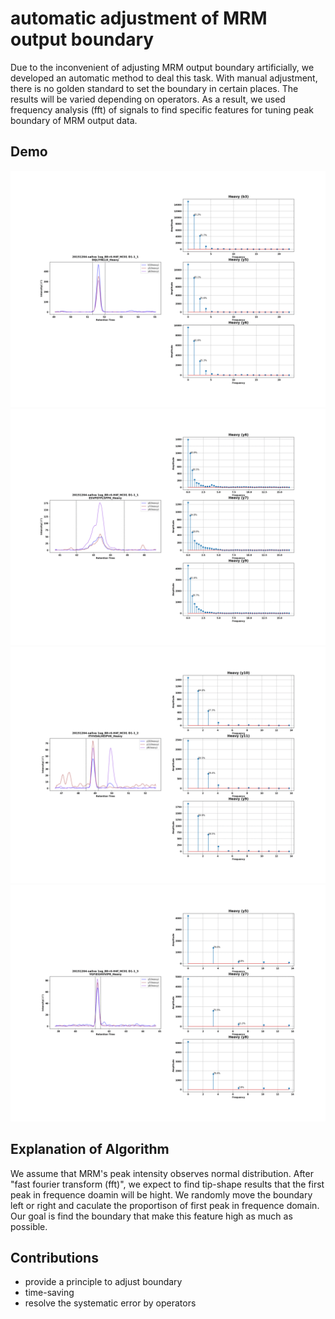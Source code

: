 # automatic adjustment of MRM output boundary

Due to the inconvenient of adjusting MRM output boundary artificially, we developed an automatic method to deal this task. With manual adjustment, there is no golden standard to set the boundary in certain places. The results will be varied depending on operators. As a result, we used frequency analysis (fft) of signals to find specific features for tuning peak boundary of MRM output data.

## Demo

![adjustmentDemo_01](./images/reBoundary_01.gif)
![adjustmentDemo_01](./images/reBoundary_02.gif)
![adjustmentDemo_01](./images/reBoundary_03.gif)
![adjustmentDemo_01](./images/reBoundary_04.gif)

## Explanation of Algorithm

We assume that MRM's peak intensity observes normal distribution. After "fast fourier transform (fft)", we expect to find tip-shape results that the first peak in frequence doamin will be hight. We randomly move the boundary left or right and caculate the proportison of first peak in frequence domain. Our goal is find the boundary that make this feature high as much as possible.

## Contributions
  
- provide a principle to adjust boundary
- time-saving
- resolve the systematic error by operators
